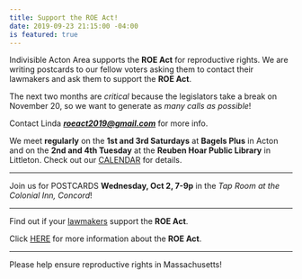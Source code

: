 ```yaml
---
title: Support the ROE Act!
date: 2019-09-23 21:15:00 -04:00
is featured: true
---
```


Indivisible Acton Area supports the **ROE Act** for reproductive rights.  We are writing postcards to our fellow voters asking them to contact their lawmakers and ask them to support the **ROE Act**.

The next two months are *critical* because the legislators take a break on November 20, so we want to generate as *many calls as possible*!

Contact Linda ***roeact2019@gmail.com*** for more info.  

We meet **regularly** on the **1st and 3rd Saturdays** at **Bagels Plus** in Acton and on the **2nd and 4th Tuesday** at the **Reuben Hoar Public Library** in Littleton.  Check out our [CALENDAR](http://www.indivisibleacton.org/calendar.html) for details.  

---

Join us for POSTCARDS **Wednesday, Oct 2, 7-9p** in the *Tap Room at the Colonial Inn, Concord*!

---

Find out if your [lawmakers](https://www.plannedparenthoodaction.org/planned-parenthood-advocacy-fund-massachusetts-inc/issues/roe-act/roe-act-cosponsors) support the **ROE Act**.

Click [HERE](https://www.plannedparenthoodaction.org/planned-parenthood-advocacy-fund-massachusetts-inc/issues/roe-act) for more information about the **ROE Act**.

---

Please help ensure reproductive rights in Massachusetts!
